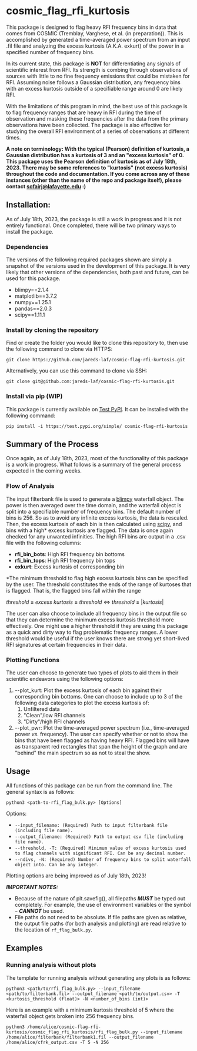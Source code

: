 # cosmic_flag_rfi_kurtosis

This package is designed to flag heavy RFI frequency bins in data that comes from COSMIC (Tremblay, Varghese, et al. (in preparation)). This is accomplished by generated a time-averaged power spectrum from an input .fil file and analyzing the excess kurtosis (A.K.A. exkurt) of the power in a specified number of frequency bins.

In its current state, this package is **NOT** for differentiating any signals of scientific interest from RFI. Its strength is combing through observations of sources with little to no fine frequency emissions that could be mistaken for RFI. Assuming noise follows a Gaussian distribution, any frequency bins with an excess kurtosis outside of a specifiable range around 0 are likely RFI.


With the limitations of this program in mind, the best use of this package is to flag frequency ranges that are heavy in RFI during the time of observation and masking these frequencies after the data from the primary observations have been collected. The package is also effective for studying the overall RFI environment of a series of observations at different times.

**A note on terminology: With the typical (Pearson) definition of kurtosis, a Gaussian distribution has a kurtosis of 3 and an "excess kurtosis" of 0. This package uses the Pearson definition of kurtosis as of July 18th, 2023. There may be some references to "kurtosis" (not excess kurtosis) throughout the code and documentation. If you come across any of these instances (other than the name of the repo and package itself), please contact sofairj@lafayette.edu :)**

## Installation:
As of July 18th, 2023, the package is still a work in progress and it is not entirely functional. Once completed, there will be two primary ways to install the package.

### Dependencies
The versions of the following required packages shown are simply a snapshot of the versions used in the development of this package. It is very likely that other versions of the dependencies, both past and future, can be used for this package.

- blimpy==2.1.4
- matplotlib==3.7.2
- numpy==1.25.1
- pandas==2.0.3
- scipy==1.11.1

### Install by cloning the repository
Find or create the folder you would like to clone this repository to, then use the following command to clone via HTTPS:

```git clone https://github.com/jareds-laf/cosmic-flag-rfi-kurtosis.git```

Alternatively, you can use this command to clone via SSH:

```git clone git@github.com:jareds-laf/cosmic-flag-rfi-kurtosis.git```

### Install via pip (WIP)
This package is currently available on [Test PyPI](https://test.pypi.org/project/cosmic-flag-rfi-kurtosis/). It can be installed with the following command:

```pip install -i https://test.pypi.org/simple/ cosmic-flag-rfi-kurtosis```


## Summary of the Process
Once again, as of July 18th, 2023, most of the functionality of this package is a work in progress. What follows is a summary of the general process expected in the coming weeks.

### Flow of Analysis
The input filterbank file is used to generate a [blimpy](https://github.com/UCBerkeleySETI/blimpy) waterfall object. The power is then averaged over the time domain, and the waterfall object is split into a specifiable number of frequency bins. The default number of bins is 256. So as to avoid any infinite excess kurtosis, the data is rescaled. Then, the excess kurtosis of each bin is then calculated using [scipy](https://github.com/scipy/scipy), and bins with a high* excess kurtosis are flagged. The data is once again checked for any unwanted infinities. The high RFI bins are output in a .csv file with the following columns:

- **rfi_bin_bots**: High RFI frequency bin bottoms
- **rfi_bin_tops**: High RFI frequency bin tops
- **exkurt**: Excess kurtosis of corresponding bin

*The minimum threshold to flag high excess kurtosis bins can be specified by the user. The threshold constitutes the ends of the range of kurtoses that is flagged. That is, the flagged bins fall within the range

*threshold* &#8804; *excess kurtosis* &#8804; *threshold* ⇔ *threshold* &#8804; |*kurtosis*|

The user can also choose to include all frequency bins in the output file so that they can determine the minimum excess kurtosis threshold more effectively. One might use a higher threshold if they are using this package as a quick and dirty way to flag problematic frequency ranges. A lower threshold would be useful if the user knows there are strong yet short-lived RFI signatures at certain frequencies in their data. 

### Plotting Functions
The user can choose to generate two types of plots to aid them in their scientific endeavors using the following options:
1. --plot_kurt: Plot the excess kurtosis of each bin against their corresponding bin bottoms. One can choose to include up to 3 of the following data categories to plot the excess kurtosis of:
   1. Unfiltered data
   2. "Clean"/low RFI channels
   3. "Dirty"/high RFI channels
2. --plot_pwr: Plot the time-averaged power spectrum (i.e., time-averaged power *vs*. frequency). The user can specify whether or not to show the bins that have been flagged as having heavy RFI. Flagged bins will have as transparent red rectangles that span the height of the graph and are "behind" the main spectrum so as not to steal the show.
    
## Usage
All functions of this package can be run from the command line. The general syntax is as follows:

```python3 <path-to-rfi_flag_bulk.py> [Options]```

Options:
- ```--input_filename: (Required) Path to input filterbank file (including file name).```
- ```--output_filename: (Required) Path to output csv file (including file name).```
- ```--threshold, -T: (Required) Minimum value of excess kurtosis used to flag channels with significant RFI. Can be any decimal number.```
- ```--ndivs, -N: (Required) Number of frequency bins to split waterfall object into. Can be any integer.```

Plotting options are being improved as of July 18th, 2023!

***IMPORTANT NOTES:***
- Because of the nature of plt.savefig(), all filepaths ***MUST*** be typed out completely. For example, the use of environment variables or the symbol ```~``` ***CANNOT*** be used. 
- File paths do not need to be absolute. If file paths are given as relative, the output file paths (for both analysis and plotting) are read relative to the location of ```rf_flag_bulk.py```.

## Examples
### Running analysis without plots
The template for running analysis without generating any plots is as follows:

```python3 <path/to/rfi_flag_bulk.py> --input_filename <path/to/filterbank.fil> --output_filename <path/to/output.csv> -T <kurtosis_threshold (float)> -N <number_of_bins (int)>```

Here is an example with a minimum kurtosis threshold of 5 where the waterfall object gets broken into 256 frequency bins.

```python3 /home/alice/cosmic-flag-rfi-kurtosis/cosmic_flag_rfi_kurtosis/rfi_flag_bulk.py --input_filename /home/alice/filterbank/filterbank1.fil --output_filename /home/alice/cfrk_output.csv -T 5 -N 256```